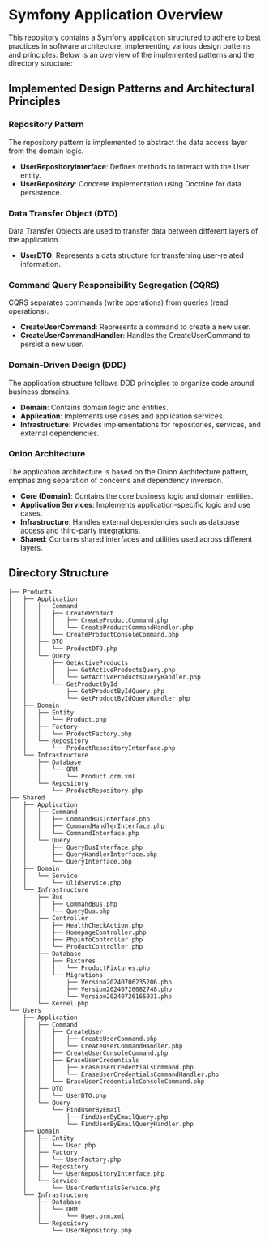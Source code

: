 # Symfony Application Overview

This repository contains a Symfony application structured to adhere to best practices in software architecture, implementing various design patterns and principles. Below is an overview of the implemented patterns and the directory structure:

## Implemented Design Patterns and Architectural Principles

### Repository Pattern

The repository pattern is implemented to abstract the data access layer from the domain logic.

- **UserRepositoryInterface**: Defines methods to interact with the User entity.
- **UserRepository**: Concrete implementation using Doctrine for data persistence.

### Data Transfer Object (DTO)

Data Transfer Objects are used to transfer data between different layers of the application.

- **UserDTO**: Represents a data structure for transferring user-related information.

### Command Query Responsibility Segregation (CQRS)

CQRS separates commands (write operations) from queries (read operations).

- **CreateUserCommand**: Represents a command to create a new user.
- **CreateUserCommandHandler**: Handles the CreateUserCommand to persist a new user.

### Domain-Driven Design (DDD)

The application structure follows DDD principles to organize code around business domains.

- **Domain**: Contains domain logic and entities.
- **Application**: Implements use cases and application services.
- **Infrastructure**: Provides implementations for repositories, services, and external dependencies.

### Onion Architecture

The application architecture is based on the Onion Architecture pattern, emphasizing separation of concerns and dependency inversion.

- **Core (Domain)**: Contains the core business logic and domain entities.
- **Application Services**: Implements application-specific logic and use cases.
- **Infrastructure**: Handles external dependencies such as database access and third-party integrations.
- **Shared**: Contains shared interfaces and utilities used across different layers.

## Directory Structure

```
├── Products
│   ├── Application
│   │   ├── Command
│   │   │   ├── CreateProduct
│   │   │   │   ├── CreateProductCommand.php
│   │   │   │   └── CreateProductCommandHandler.php
│   │   │   └── CreateProductConsoleCommand.php
│   │   ├── DTO
│   │   │   └── ProductDTO.php
│   │   └── Query
│   │       ├── GetActiveProducts
│   │       │   ├── GetActiveProductsQuery.php
│   │       │   └── GetActiveProductsQueryHandler.php
│   │       └── GetProductById
│   │           ├── GetProductByIdQuery.php
│   │           └── GetProductByIdQueryHandler.php
│   ├── Domain
│   │   ├── Entity
│   │   │   └── Product.php
│   │   ├── Factory
│   │   │   └── ProductFactory.php
│   │   └── Repository
│   │       └── ProductRepositoryInterface.php
│   └── Infrastructure
│       ├── Database
│       │   └── ORM
│       │       └── Product.orm.xml
│       └── Repository
│           └── ProductRepository.php
├── Shared
│   ├── Application
│   │   ├── Command
│   │   │   ├── CommandBusInterface.php
│   │   │   ├── CommandHandlerInterface.php
│   │   │   └── CommandInterface.php
│   │   └── Query
│   │       ├── QueryBusInterface.php
│   │       ├── QueryHandlerInterface.php
│   │       └── QueryInterface.php
│   ├── Domain
│   │   └── Service
│   │       └── UlidService.php
│   └── Infrastructure
│       ├── Bus
│       │   ├── CommandBus.php
│       │   └── QueryBus.php
│       ├── Controller
│       │   ├── HealthCheckAction.php
│       │   ├── HomepageController.php
│       │   ├── PhpinfoController.php
│       │   └── ProductController.php
│       ├── Database
│       │   ├── Fixtures
│       │   │   └── ProductFixtures.php
│       │   └── Migrations
│       │       ├── Version20240706235206.php
│       │       ├── Version20240726082748.php
│       │       └── Version20240726165031.php
│       └── Kernel.php
└── Users
    ├── Application
    │   ├── Command
    │   │   ├── CreateUser
    │   │   │   ├── CreateUserCommand.php
    │   │   │   └── CreateUserCommandHandler.php
    │   │   ├── CreateUserConsoleCommand.php
    │   │   ├── EraseUserCredentials
    │   │   │   ├── EraseUserCredentialsCommand.php
    │   │   │   └── EraseUserCredentialsCommandHandler.php
    │   │   └── EraseUserCredentialsConsoleCommand.php
    │   ├── DTO
    │   │   └── UserDTO.php
    │   └── Query
    │       └── FindUserByEmail
    │           ├── FindUserByEmailQuery.php
    │           └── FindUserByEmailQueryHandler.php
    ├── Domain
    │   ├── Entity
    │   │   └── User.php
    │   ├── Factory
    │   │   └── UserFactory.php
    │   ├── Repository
    │   │   └── UserRepositoryInterface.php
    │   └── Service
    │       └── UserCredentialsService.php
    └── Infrastructure
        ├── Database
        │   └── ORM
        │       └── User.orm.xml
        └── Repository
            └── UserRepository.php
```










